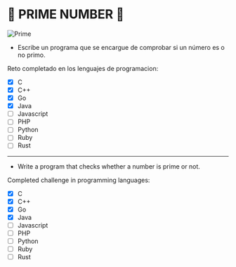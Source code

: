 # 🔢 PRIME NUMBER 🔢

![Prime](https://upload.wikimedia.org/wikipedia/commons/thumb/5/50/Primencomposite0100.svg/400px-Primencomposite0100.svg.png)

- Escribe un programa que se encargue de comprobar si un número es o no primo.

Reto completado en los lenguajes de programacion: 
- [X] C
- [X] C++
- [X] Go
- [X] Java
- [ ] Javascript
- [ ] PHP
- [ ] Python
- [ ] Ruby
- [ ] Rust

 ---

- Write a program that checks whether a number is prime or not.

Completed challenge in programming languages: 
- [X] C
- [X] C++
- [X] Go
- [X] Java
- [ ] Javascript
- [ ] PHP
- [ ] Python
- [ ] Ruby
- [ ] Rust